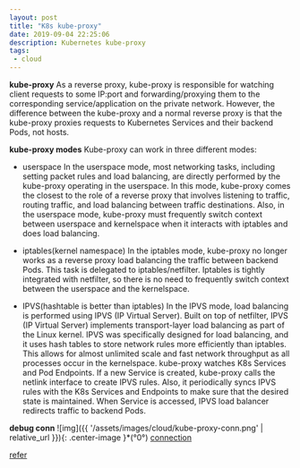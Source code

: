 ```yaml
---
layout: post
title: "K8s kube-proxy"
date: 2019-09-04 22:25:06
description: Kubernetes kube-proxy
tags:
 - cloud
---
```


**kube-proxy**
As a reverse proxy, kube-proxy is responsible for watching client requests to some IP:port  and forwarding/proxying them to the corresponding service/application on the private network. However, the difference between the kube-proxy and a normal reverse proxy is that the kube-proxy proxies requests to Kubernetes Services and their backend Pods, not hosts.

**kube-proxy modes**
Kube-proxy can work in three different modes:

- userspace
In the userspace mode, most networking tasks, including setting packet rules and load balancing, are directly performed by the kube-proxy operating in the userspace. In this mode, kube-proxy comes the closest to the role of a reverse proxy that involves listening to traffic, routing traffic, and load balancing between traffic destinations. Also, in the userspace mode, kube-proxy must frequently switch context between userspace and kernelspace when it interacts with iptables and does load balancing.

- iptables(kernel namespace)
In the iptables mode, kube-proxy no longer works as a reverse proxy load balancing the traffic between backend Pods. This task is delegated to iptables/netfilter. Iptables is tightly integrated with netfilter, so there is no need to frequently switch context between the userspace and the kernelspace. 

- IPVS(hashtable is better than iptables)
In the IPVS mode, load balancing is performed using IPVS (IP Virtual Server). Built on top of netfilter, IPVS (IP Virtual Server) implements transport-layer load balancing as part of the Linux kernel. 
 IPVS was specifically designed for load balancing, and it uses hash tables to store network rules more efficiently than iptables. This allows for almost unlimited scale and fast network throughput as all processes occur in the kernelspace.
kube-proxy watches K8s Services and Pod Endpoints. If a new Service is created, kube-proxy calls the netlink interface to create IPVS rules.
Also, it periodically syncs IPVS rules with the K8s Services and Endpoints to make sure that the desired state is maintained.
When Service is accessed, IPVS load balancer redirects traffic to backend Pods.

**debug conn**
![img]({{ '/assets/images/cloud/kube-proxy-conn.png' | relative_url }}){: .center-image }*(°0°)
[connection](https://kubernetes.io/blog/2019/03/29/kube-proxy-subtleties-debugging-an-intermittent-connection-reset/)

[refer](https://supergiant.io/blog/understanding-kubernetes-kube-proxy/)


